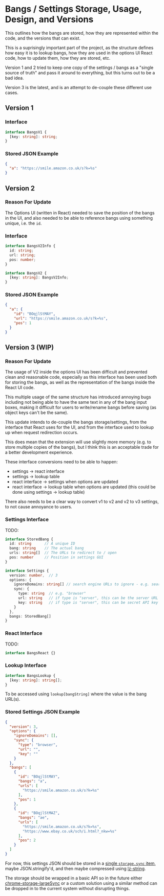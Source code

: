 # Bangs / Settings Storage, Usage, Design, and Versions

This outlines how the bangs are stored, how they are represented within the code, and the versions that can exist.

This is a suprisingly important part of the project, as the structure defines how easy it is to lookup bangs, how they are used in the options UI React code, how to update them, how they are stored, etc.

Version 1 and 2 tried to keep one copy of the settings / bangs as a "single source of truth" and pass it around to everything, but this turns out to be a bad idea.

Version 3 is the latest, and is an attempt to de-couple these different use cases.

## Version 1

### Interface

```ts
interface BangsV1 {
  [key: string]: string;
}
```

### Stored JSON Example

```json
{
  "a": "https://smile.amazon.co.uk/s?k=%s"
}
```

## Version 2

### Reason For Update

The Options UI (written in React) needed to save the position of the bangs in the UI, and also needed to be able to reference bangs using something unique, i.e. the `id`.

### Interface

```ts
interface BangsV2Info {
  id: string;
  url: string;
  pos: number;
}

interface BangsV2 {
  [key: string]: BangsV2Info;
}
```

### Stored JSON Example

```json
{
  "a": {
    "id": "BOqjlStMAY",
    "url": "https://smile.amazon.co.uk/s?k=%s",
    "pos": 1
  }
}
```

## Version 3 (WIP)

### Reason For Update

The usage of V2 inside the options UI has been difficult and prevented clean and reasonable code, especially as this interface has been used both for storing the bangs, as well as the representation of the bangs inside the React UI code.

This multiple usage of the same structure has introduced annoying bugs including not being able to have the same text in any of the bang input boxes, making it difficult for users to write/rename bangs before saving (as object keys can't be the same).

This update intends to de-couple the bangs storage/settings, from the interface that React uses for the UI, and from the interface used to lookup up when request redirection occurs.

This does mean that the extension will use slightly more memory (e.g. to store multiple copies of the bangs), but I think this is an acceptable trade for a better development experience.

These interface conversions need to be able to happen:

- settings -> react interface
- settings -> lookup table
- react interface -> settings when options are updated
- react interface -> lookup table when options are updated (this could be done using settings -> lookup table)

There also needs to be a clear way to convert v1 to v2 and v2 to v3 settings, to not cause annoyance to users.

### Settings Interface

TODO:

```ts
interface StoredBang {
  id: string      // A unique ID
  bang: string    // The actual bang
  urls: string[]  // The URLs to redirect to / open
  pos: number     // Position in settings GUI
}

interface Settings {
  version: number,  // 3
  options: {
    ignoreDomains: string[] // search engine URLs to ignore - e.g. searx.tiekoetter.com
    sync: {
      type: string  // e.g. "browser"
      url: string   // if type is "server", this can be the server URL
      key: string   // if type is "server", this can be secret API key
    }
  },
  bangs: StoredBang[]
}
```

### React Interface

TODO:

```ts
interface BangsReact {}
```

### Lookup Interface

```ts
interface BangsLookup {
  [key: string]: string[];
}
```

To be accessed using `lookup[bangString]` where the value is the bang URL(s).

### Stored Settings JSON Example

```json
{
  "version": 3,
  "options": {
    "ignoreDomains": [],
    "sync": {
      "type": "browser",
      "url": "",
      "key": ""
    }
  },
  "bangs": [
    {
      "id": "BOqjlStMAY",
      "bangs": "a",
      "urls": [
        "https://smile.amazon.co.uk/s?k=%s"
      ],
      "pos": 1
    },
    {
      "id": "BOqjlStMAZ",
      "bangs": "ae",
      "urls": [
        "https://smile.amazon.co.uk/s?k=%s",
        "https://www.ebay.co.uk/sch/i.html?_nkw=%s"
      ],
      "pos": 2
    }
  ]
}
```

For now, this settings JSON should be stored in a [single `storage.sync` item](https://developer.mozilla.org/en-US/docs/Mozilla/Add-ons/WebExtensions/API/storage/sync#storage_quotas_for_sync_data), maybe JSON.stringify'd, and then maybe compressed using [lz-string](https://pieroxy.net/blog/pages/lz-string/index.html).

The storage should be wrapped in a basic API so in the future either [chrome-storage-largeSync](https://github.com/dtuit/chrome-storage-largeSync) or a custom solution using a similar method can be dropped in to the current system without disrupting things.
